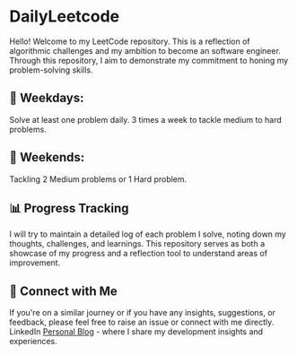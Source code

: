 # DailyLeetcode
Hello! Welcome to my LeetCode repository. This is a reflection of algorithmic challenges and my ambition to become an software engineer. Through this repository, I aim to demonstrate my commitment to honing my problem-solving skills.

## 📅 Weekdays:
Solve at least one problem daily.
3 times a week to tackle medium to hard problems.

## 📅 Weekends:
Tackling 2 Medium problems or 1 Hard problem.

##  📊 Progress Tracking
I will try to maintain a detailed log of each problem I solve, noting down my thoughts, challenges, and learnings. This repository serves as both a showcase of my progress and a reflection tool to understand areas of improvement.

## 🔗 Connect with Me
If you're on a similar journey or if you have any insights, suggestions, or feedback, please feel free to raise an issue or connect with me directly.
LinkedIn
[Personal Blog](https://jooncode.com/) - where I share my development insights and experiences.